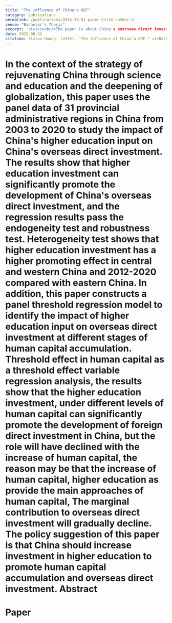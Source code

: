 ```yaml
---
title: "The influence of China'a ODF"
category: publications
permalink: /publications/2015-10-01-paper-title-number-3
venue: "Bachelor's Thesis"
excerpt: '<i></i><br/>The paper is about China's overseas direct investment.'
date: 2022-06-31
citation: Zixian Huang. (2015). "The influence of China'a ODF." <i>Bachelor's Thesis</i>. 1(3). http://academicpages.github.io/publications/paper3.pdf'
---
```


In the context of the strategy of rejuvenating China through science and education and the deepening of globalization, this paper uses the panel data of 31 provincial administrative regions in China from 2003 to 2020 to study the impact of China's higher education input on China's overseas direct investment. The results show that higher education investment can significantly promote the development of China's overseas direct investment, and the regression results pass the endogeneity test and robustness test. Heterogeneity test shows that higher education investment has a higher promoting effect in central and western China and 2012-2020 compared with eastern China. In addition, this paper constructs a panel threshold regression model to identify the impact of higher education input on overseas direct investment at different stages of human capital accumulation. Threshold effect in human capital as a threshold effect variable regression analysis, the results show that the higher education investment, under different levels of human capital can significantly promote the development of foreign direct investment in China, but the role will have declined with the increase of human capital, the reason may be that the increase of human capital, higher education as provide the main approaches of human capital, The marginal contribution to overseas direct investment will gradually decline. The policy suggestion of this paper is that China should increase investment in higher education to promote human capital accumulation and overseas direct investment.
Abstract
======

Paper
======
